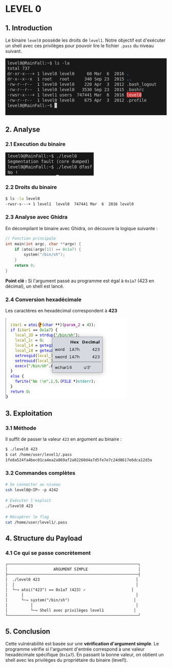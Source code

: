 # LEVEL 0

## 1. Introduction

Le binaire `level0` possède les droits de `level1`. Notre objectif est d'exécuter un shell avec ces privilèges pour pouvoir lire le fichier `.pass` du niveau suivant.

![alt text](Ressources/image.png)

## 2. Analyse

### 2.1 Execution du binaire

![alt text](Ressources/image-2.png)

### 2.2 Droits du binaire
```bash
$ ls -la level0
-rwsr-s---+ 1 level1  level0  747441 Mar  6  2016 level0
```

### 2.3 Analyse avec Ghidra

En décompilant le binaire avec Ghidra, on découvre la logique suivante :

```c
// Fonction principale
int main(int argc, char **argv) {
    if (atoi(argv[1]) == 0x1a7) {
        system("/bin/sh");
    }
    return 0;
}
```

**Point clé :** Si l'argument passé au programme est égal à `0x1a7` (423 en décimal), un shell est lancé.

### 2.4 Conversion hexadécimale

Les caractères en hexadécimal correspondent à **423**

![alt text](Ressources/image-3.png)

## 3. Exploitation

### 3.1 Méthode
Il suffit de passer la valeur `423` en argument au binaire :

```bash
$ ./level0 423
$ cat /home/user/level1/.pass
1fe8a524fa4bec01ca4ea2a869af2a02260d4a7d5fe7e7c24d8617e6dca12d3a
```

### 3.2 Commandes complètes
```bash
# Se connecter au niveau
ssh level0@<IP> -p 4242

# Exécuter l'exploit
./level0 423

# Récupérer le flag
cat /home/user/level1/.pass
```

## 4. Structure du Payload

### 4.1 Ce qui se passe concrètement

```
┌─────────────────────────────────────────────────────────┐
│                    ARGUMENT SIMPLE                      │
├─────────────────────────────────────────────────────────┤
│  ./level0 423                                          │
│  │                                                     │
│  └─→ atoi("423") == 0x1a7 (423) ✓                    │
│      │                                                 │
│      └─→ system("/bin/sh")                            │
│          │                                             │
│          └─→ Shell avec privilèges level1             │
└─────────────────────────────────────────────────────────┘
```

## 5. Conclusion

Cette vulnérabilité est basée sur une **vérification d'argument simple**. Le programme vérifie si l'argument d'entrée correspond à une valeur hexadécimale spécifique (`0x1a7`). En passant la bonne valeur, on obtient un shell avec les privilèges du propriétaire du binaire (level1). 